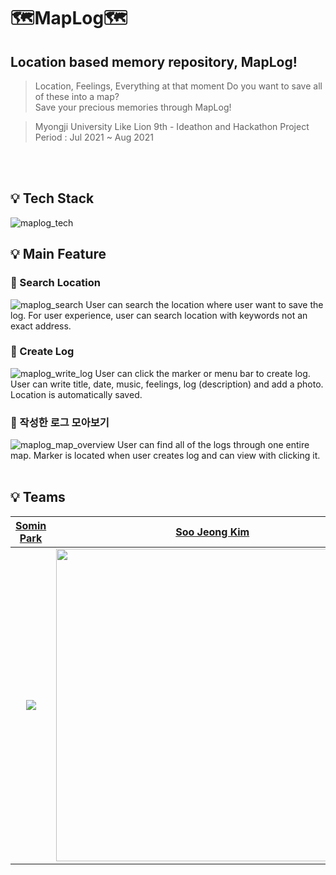 # 🗺️MapLog🗺️

## Location based memory repository, MapLog!

> Location, Feelings, Everything at that moment
> Do you want to save all of these into a map?  
> Save your precious memories through MapLog!

> Myongji University Like Lion 9th - Ideathon and Hackathon Project  
> Period : Jul 2021 ~ Aug 2021

<br>
<br>

## 💡 Tech Stack

<img src="https://user-images.githubusercontent.com/48925632/138537298-1ecf4a95-11ba-4dec-b4c0-99fdbdce8f8d.png" alt="maplog_tech" />

## 💡 Main Feature

### 📍 Search Location

<img src="https://user-images.githubusercontent.com/48925632/138536910-df8deef6-189b-40e8-9293-22bc851e16af.gif" alt="maplog_search" />  
User can search the location where user want to save the log.  
For user experience, user can search location with keywords not an exact address.

<br>

### 📍 Create Log

<img src="https://user-images.githubusercontent.com/48925632/138536903-9943b432-da96-4caf-a99c-b862fdb3eaaf.gif" alt="maplog_write_log" />  
User can click the marker or menu bar to create log.  
User can write title, date, music, feelings, log (description) and add a photo.  
Location is automatically saved.

<br>

### 📍 작성한 로그 모아보기

<img src="https://user-images.githubusercontent.com/48925632/138536483-1e555034-6d9f-4e04-a5a1-98a7a1b44aa4.gif" alt="maplog_map_overview" />  
User can find all of the logs through one entire map.  
Marker is located when user creates log and can view with clicking it.

<br>
<br>

## 💡 Teams

|                                  **[Somin Park](https://github.com/sominparrrk)**                                   |                                            **[Soo Jeong Kim](https://github.com/JJongsKim)**                                             |                                               **[Haena Kim](https://github.com/kimhn0605)**                                               |                                    **[Dabin Na](https://github.com/ekqls3659)**                                     |
| :-----------------------------------------------------------------------------------------------------------------: | :--------------------------------------------------------------------------------------------------------------------------------------: | :---------------------------------------------------------------------------------------------------------------------------------------: | :-----------------------------------------------------------------------------------------------------------------: |
| <img src="https://user-images.githubusercontent.com/48925632/138537465-6b6ea5c7-c63d-4e0f-a2c5-3efdc5212df4.png" /> | <img src="https://user-images.githubusercontent.com/48925632/138537475-26910c9c-4387-4e31-8b7f-601c122e98dc.png" width="500" height=""/> | <img src="https://user-images.githubusercontent.com/48925632/138537468-51c7f915-fa4c-4e1c-9edc-24305623f58e.jpg" width="500" height="" /> | <img src="https://user-images.githubusercontent.com/48925632/138537471-5934d4cf-b97c-4f3d-a1ba-37614b18d0f2.jpg" /> |
